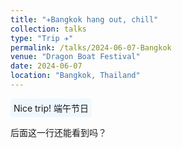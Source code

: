 ```yaml
---
title: "✈️Bangkok hang out, chill"
collection: talks
type: "Trip ✈️"
permalink: /talks/2024-06-07-Bangkok
venue: "Dragon Boat Festival"
date: 2024-06-07
location: "Bangkok, Thailand"
---
```

<span style="background-color: #f0f8ff; padding: 5px; border-radius: 5px; display: inline-block;">Nice trip! 端午节日</span>

后面这一行还能看到吗？